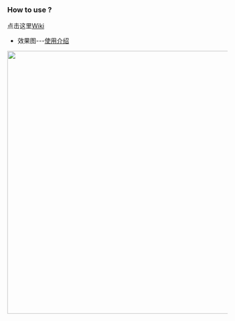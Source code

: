 ### How to use ?

点击这里[Wiki](https://github.com/azhon/ReactNative/wiki)

* 效果图---[使用介绍](http://blog.csdn.net/a_zhon/article/details/78040711)

<img src="https://github.com/azhon/ReactNative/blob/master/images/qq_login.png" width="600">

